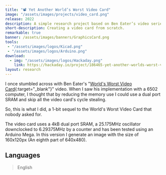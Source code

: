 ```yaml
---
title: "📽️ Yet Another World’s Worst Video Card"
image: "/assets/images/projects/video_card.png"
release: 2022
description: A simple research project based on Ben Eater’s video series about building a video card on breadboards. In this project, I reduced the memory usage by only having 1-bit images.
short-description: Creating a video card from scratch.
remarkable: true
banner: /assets/images/banners/GraphicsCard.png
tools:
 - "/assets/images/logos/Kicad.png"
 - "/assets/images/logos/Arduino.png"
download:
  - img: "/assets/images/logos/Hackaday.png"
    link: https://hackaday.io/project/186465-yet-another-worlds-worst-video-card
layout: research
---
```


I once stumbled across with Ben Eater's "[World's Worst Video Card](https://www.youtube.com/watch?v=l7rce6IQDWs/){:target="_blank"}" video. When I saw his implementation with a 6502 computer, I thought that by reducing the memory use I could use a dual port SRAM and skip all the video card's cycle stealing.

So, this is what I did, a 1-bit sequel to the World's Worst Video Card that nobody asked for.

The video card uses a 4kB dual port SRAM, a 25.175MHz oscillator downclocked to 6.29375MHz by a counter and has been tested using an Arduino Mega. In this version I generate an image with the size of 160x120px (An eighth part of 640x480).

## Languages

> English
